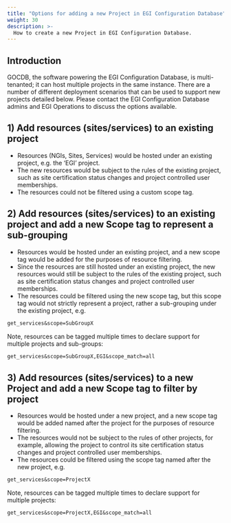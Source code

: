 ```yaml
---
title: "Options for adding a new Project in EGI Configuration Database"
weight: 30
description: >-
  How to create a new Project in EGI Configuration Database.
---
```


## Introduction

GOCDB, the software powering the EGI Configuration Database, is multi-tenanted;
it can host multiple projects in the same instance. There are a number of
different deployment scenarios that can be used to support new projects detailed
below. Please contact the EGI Configuration Database admins and EGI Operations
to discuss the options available.

## 1) Add resources (sites/services) to an existing project

- Resources (NGIs, Sites, Services) would be hosted under an existing project,
  e.g. the ‘EGI’ project.
- The new resources would be subject to the rules of the existing project, such
  as site certification status changes and project controlled user memberships.
- The resources could not be filtered using a custom scope tag.

## 2) Add resources (sites/services) to an existing project and add a new Scope tag to represent a sub-grouping

- Resources would be hosted under an existing project, and a new scope tag would
  be added for the purposes of resource filtering.
- Since the resources are still hosted under an existing project, the new
  resources would still be subject to the rules of the existing project, such as
  site certification status changes and project controlled user memberships.
- The resources could be filtered using the new scope tag, but this scope tag
  would not strictly represent a project, rather a sub-grouping under the
  existing project, e.g.

```markdown
get_services&scope=SubGroupX
```

Note, resources can be tagged multiple times to declare support for multiple
projects and sub-groups:

```markdown
get_services&scope=SubGroupX,EGI&scope_match=all
```

## 3) Add resources (sites/services) to a new Project and add a new Scope tag to filter by project

- Resources would be hosted under a new project, and a new scope tag would be
  added named after the project for the purposes of resource filtering.
- The resources would not be subject to the rules of other projects, for
  example, allowing the project to control its site certification status changes
  and project controlled user memberships.
- The resources could be filtered using the scope tag named after the new
  project, e.g.

```markdown
get_services&scope=ProjectX
```

Note, resources can be tagged multiple times to declare support for multiple
projects:

```markdown
get_services&scope=ProjectX,EGI&scope_match=all
```
